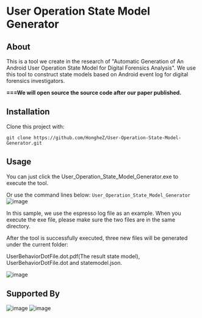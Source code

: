 # User Operation State Model Generator

## About
This is a tool we create in the research of "Automatic Generation of An Android User Operation State Model for Digital Forensics Analysis". We use this tool to construct state models based on Android event log for digital forensics investigators. 

**===We will open source the source code after our paper published.**

## Installation
Clone this project with:

```git clone https://github.com/HongheZ/User-Operation-State-Model-Generator.git```

## Usage
You can just click the User_Operation_State_Model_Generator.exe to execute the tool. 

Or use the command lines below:
```User_Operation_State_Model_Generator```
![image](https://github.com/HongheZ/ImageFile/blob/main/User-Operation-State-Model-Generator/Command_Screenshot.png)

In this sample, we use the espresso log file as an example. When you execute the exe file, please make sure the two files are in the same directory.

After the tool is successfully executed, three new files will be generated under the current folder: 

UserBehaviorDotFile.dot.pdf(The result state model), UserBehaviorDotFile.dot and statemodel.json.

![image](https://github.com/HongheZ/ImageFile/blob/main/User-Operation-State-Model-Generator/New_File_Generated.png)

## Supported By
<!-- Honghe Zhou

Lin Deng

Weifeng Xu

Josh Dehlinger

Suranjan Chakraborty

![image](https://github.com/HongheZ/ImageFile/blob/main/User-Operation-State-Model-Generator/CyberForensics4ALL%20Icon1.jpg)
![image](https://github.com/HongheZ/ImageFile/blob/main/User-Operation-State-Model-Generator/CyberForensics4ALL%20Icon2.jpg) -->
![image](https://github.com/HongheZ/ImageFile/blob/main/User-Operation-State-Model-Generator/CyberForensics4ALL%20Icon3.jpg)
![image](https://github.com/HongheZ/ImageFile/blob/main/User-Operation-State-Model-Generator/CyberForensics4ALL%20Icon4.jpg)


